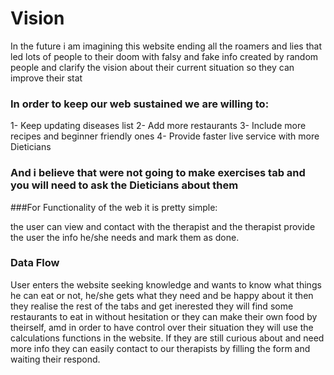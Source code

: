 # Vision
In the future i am imagining this website ending all the roamers and lies that led lots of people to their doom with falsy and fake info created by random people
and clarify the vision about their current situation so they can improve their stat

### In order to keep our web sustained we are willing to:

1- Keep updating diseases list
2- Add more restaurants
3- Include more recipes and beginner friendly ones
4- Provide faster live service with more Dieticians

### And i believe that were not going to make exercises tab and you will need to ask the Dieticians about them

###For Functionality of the web it is pretty simple:

the user can view and contact with the therapist and the therapist provide the user the info he/she needs and mark them as done.

### Data Flow
User enters the website seeking knowledge and wants to know what things he can eat or not, he/she gets what they need and be happy about it then they realise the rest of the tabs and get inerested
they will find some restaurants to eat in without hesitation or they can make their own food by theirself, amd in order to have control over their situation they will use the 
calculations functions in the website.
If they are still curious about and need more info they can easily contact to our therapists by filling the form and waiting their respond. 
